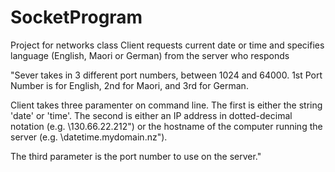 # SocketProgram
Project for networks class
Client requests current date or time and specifies language (English, Maori or German) from the server who responds

"Sever takes in 3 different port numbers, between 1024 and 64000. 1st Port Number is for English, 2nd for Maori, and 3rd for German.

Client takes three paramenter on command line. The first is either the string 'date' or 'time'. The second is either an IP address in dotted-decimal notation (e.g. \130.66.22.212") or the hostname of the computer running the
server (e.g. \datetime.mydomain.nz").

The third parameter is the port number to use on the server."

